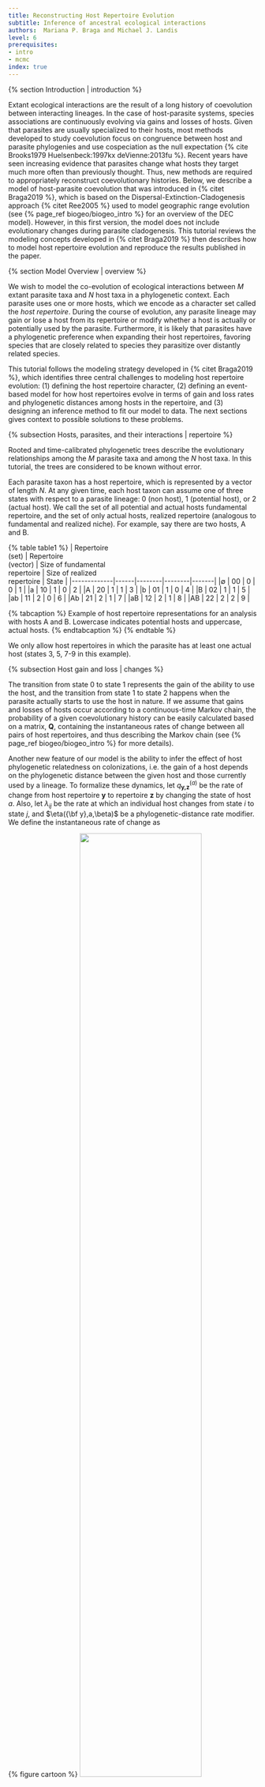```yaml
---
title: Reconstructing Host Repertoire Evolution
subtitle: Inference of ancestral ecological interactions
authors:  Mariana P. Braga and Michael J. Landis
level: 6
prerequisites:
- intro
- mcmc
index: true 
---
```


{% section Introduction | introduction %}

Extant ecological interactions are the result of a long history of coevolution between interacting lineages. In the case of host-parasite systems, species associations are continuously evolving via gains and losses of hosts. Given that parasites are usually specialized to their hosts, most methods developed to study coevolution focus on congruence between host and parasite phylogenies and use cospeciation as the null expectation {% cite Brooks1979 Huelsenbeck:1997kx deVienne:2013fu %}. Recent years have seen increasing evidence that parasites change what hosts they target much more often than previously thought. Thus, new methods are required to appropriately reconstruct coevolutionary histories. Below, we describe a model of host-parasite coevolution that was introduced in {% citet Braga2019 %}, which is based on the Dispersal-Extinction-Cladogenesis approach {% citet Ree2005 %} used to model geographic range evolution (see {% page_ref biogeo/biogeo_intro %} for an overview of the DEC model). However, in this first version, the model does not include evolutionary changes during parasite cladogenesis. This tutorial reviews the modeling concepts developed in {% citet Braga2019 %} then describes how to model host repertoire evolution and reproduce the results published in the paper.


{% section Model Overview | overview %}

We wish to model the co-evolution of ecological interactions between *M* extant parasite taxa and *N* host taxa in a phylogenetic context. Each parasite uses one or more hosts, which we encode as a character set called the *host repertoire*. During the course of evolution, any parasite lineage may gain or lose a host from its repertoire or modify whether a host is actually or potentially used by the parasite. Furthermore, it is likely that parasites have a phylogenetic preference when expanding their host repertoires, favoring species that are closely related to species they parasitize over distantly related species.

This tutorial follows the modeling strategy developed in {% citet Braga2019 %}, which identifies three central challenges to modeling host repertoire evolution: (1) defining the host repertoire character, (2) defining an event-based model for how host repertoires evolve in terms of gain and loss rates and phylogenetic distances among hosts in the repertoire, and (3) designing an inference method to fit our model to data. The next sections gives context to possible solutions to these problems.


{% subsection Hosts, parasites, and their interactions | repertoire %}

Rooted and time-calibrated phylogenetic trees describe the evolutionary relationships among the *M* parasite taxa and among the *N* host taxa. In this tutorial, the trees are considered to be known without error.

Each parasite taxon has a host repertoire, which is represented by a vector of length *N*. At any given time, each host taxon can assume one of three states with respect to a parasite lineage: 0 (non host), 1 (potential host), or 2 (actual host).  We call the set of all potential and actual hosts fundamental repertoire, and the set of only actual hosts, realized repertoire (analogous to fundamental and realized niche). For example, say there are two hosts, A and B. 


{% table table1 %}
  |  Repertoire<br>(set) | Repertoire<br>(vector) | Size of fundamental<br>repertoire | Size of realized<br>repertoire | State |
  |-------------|------|--------|--------|-------|
  |$\emptyset$  |  00  |    0   |   0    |   1   |
  |a            |  10  |    1   |   0    |   2   |
  |A            |  20  |    1   |   1    |   3   |
  |b            |  01  |    1   |   0    |   4   |
  |B            |  02  |    1   |   1    |   5   |
  |ab           |  11  |    2   |   0    |   6   |
  |Ab           |  21  |    2   |   1    |   7   |
  |aB           |  12  |    2   |   1    |   8   |
  |AB           |  22  |    2   |   2    |   9   |

{% tabcaption %}
  Example of host repertoire representations for an analysis with hosts A and B. Lowercase indicates potential hosts and uppercase, actual hosts. 
{% endtabcaption %}
{% endtable %}

We only allow host repertoires in which the parasite has at least one actual host (states 3, 5, 7-9 in this example).

{% subsection Host gain and loss | changes %}

The transition from state 0 to state 1 represents the gain of the ability to use the host, and the transition from state 1 to state 2 happens when the parasite actually starts to use the host in nature. If we assume that gains and losses of hosts occur according to a continuous-time Markov chain, the probability of a given coevolutionary history can be easily calculated based on a matrix, **Q**, containing the instantaneous rates of change between all pairs of host repertoires, and thus describing the Markov chain (see {% page_ref biogeo/biogeo_intro %} for more details).

Another new feature of our model is the ability to infer the effect of host phylogenetic relatedness on colonizations, i.e. the gain of a host depends on the phylogenetic distance between the given host and those currently used by a lineage. To formalize these dynamics, let *q*<sub>**y,z**</sub><sup>($a$)</sup> be the rate of change from host repertoire **y** to repertoire **z** by changing the state of host *a*. Also, let $\lambda_{ij}$ be the rate at which an individual host changes from state $i$ to state $j$, and $\eta({\bf y},a,\beta)$ be a phylogenetic-distance rate modifier. We define the instantaneous rate of change as

{% figure cartoon %}
<img src="figures/Qmatrix.png" width="70%">
{% endfigure %}

and the phylogenetic-distance rate modifier function as

$$\begin{aligned}
    \eta({\bf y},a,\beta) = e^{-\beta d/\overline{d}},    
\end{aligned}$$

where $\beta$ controls the effect of $d$, the average pairwise phylogenetic distance between the new host, $a$, and the hosts currently occupied in **y**; and $\overline{d}$ is the average phylogenetic distance between all pairs of hosts. Pairwise phylogenetic distance is defined as the sum of branch lengths separating two leaf nodes.

{% figure cartoon %}
<img src="figures/hr_evolution.png" width="60%">
{% figcaption %}
Cartoon of the model of host repertoire evolution within a parasite lineage. Parasites can have potential (lowercase) or actual (uppercase) interactions with host lineages A, B, and C, whose phylogeny is known (*left*). For example, the parasite begins with the host repertoire bC, which corresponds to the vector 012 (see `Table 1`). Time proceeds from left to right. Only anagenetic events are modeled, *i.e.* repertoires are identically inherited during cladogenesis. In this example, a repertoire of three hosts changes along a branch of the parasite tree. Gain rates are multiplied by the phylogenetic-distance rate modifier function, $\eta$, using the host phylogeny.
{% endfigcaption %}
{% endfigure %}

Let's calculate the instantaneous rate for the second gain event in **Figure 1** for two different values of $\beta$. Say $\mu = 0.5$, $\lambda_{12} = 0.2$, $d_{\bf AC}=10$ and $\overline{d}=8$. In this case, 

$$\begin{aligned}
  q_{\bf aC,AC} = q_{102,202} = 0.5 \times 0.2 \times e^{-1.25\beta}
\end{aligned}$$

If $\beta = 0$,  $q_{102,202} = 0.5 \times 0.2 \times 1 = 0.1$. 

Whereas if $\beta = 1$,  $q_{102,202} = 0.5 \times 0.2 \times 0.29 = 0.029$. 

What about the rate of gain of **b**? Calculate $q_{002,012}$ for $\beta = 0$ and $\beta =1$, given that $d_{\bf BC}=4$ and $\lambda_{01} = 0.1$.



{% section Dataset - Butterfly-plant interactions %}

In this tutorial, we will go through the inference of host repertoire evolution in Nymphalini butterflies conducted in {% citet Braga2019 %}. The data set includes 34 butterflies species and plants from 25 angiosperm families. For each butterfly species, host plants used in nature were coded as *actual hosts*, plants that are not used in nature, but there's evidence that the larvae can feed on were coded as *potential hosts*, and those plants that the larvae do not eat were coded as *non hosts*. 

{% figure nymphalini %}
<img src="figures/extant_net_phylos.png" width="50%">
{% figcaption %}
Interactions between Nymphalini butterflies (rows) and their Angiosperm host plants (columns). Black squares represent actual interactions and grey squares, potential interactions.
{% endfigcaption %}
{% endfigure %}


> ## Download data
> We have provided data and script files for this tutorial (see top of the page)
> 
> Once you have downloaded the zip file by clicking on the arrow above,
> unzip that and navigate inside of that directory.
> This directory should be called `revbayes_host_rep`
>
> Once inside, you should see two directories: `data` and `scripts`
>
> Once you have all of the files, open RevBayes and ensure that your working directory 
> is the top directory above the `data` folder (e.g., `revbayes_host_rep`).
{:.info}

In this tutorial we are going to perform the analysis with two different host trees: the time-calibrated tree (`angio_25tips_time.phy`), and a tree where all branch lengths were set to 1 (`angio_25tips_bl1.phy`). This is because we wanted to test if cladogenetic distances and anagenetic distances between host families have different effects on host colonization. Note that the columns in the nexus file containing the interaction data are ordered by the 

{% section Analysis - Butterfly-plant interactions %}

Now, let's begin.

First, create file management variables for input
{% snippet scripts/run_nymphalini.Rev %}
    phy_host_fn = "data/angio_25tips_time.phy"
    phy_parasite_fn = "data/Nymphalini.phy"
    dat_parasite_fn = "data/interaction_matrix.nex"
{% endsnippet %}
then read in our character data
{% snippet scripts/run_nymphalini.Rev %}
    dat_parasite <- readDiscreteCharacterData(dat_parasite_fn)
{% endsnippet %}
For this tutorial we'll assume we know the host and parasite phylogenies without error. Note that our host repertoire inference method uses a root branch length to estimate the stationary probabilities at the root node. Our parasite tree file (`Nymphalini.phy`) is modified to have a branch length assigned to the root node. If you provide a tree without a root branch length, the software will consider it to be the same length as the tree height. 
{% snippet scripts/run_nymphalini.Rev %}
    phy_parasite <- readTrees(phy_parasite_fn)[1]
{% endsnippet %}
Here is where you can change the host tree to `angio_25tips_bl1.phy` when you repeat the analysis
{% snippet scripts/run_nymphalini.Rev %}
    phy_host <- readTrees(phy_host_fn)[1]
{% endsnippet %}
Retrieve dataset dimensions
{% snippet scripts/run_nymphalini.Rev %}
    n_host_tips <- phy_host.ntips()
    n_host_branches <- 2 * n_host_tips - 2
    n_parasite_branches <- 2 * phy_parasite.ntips() - 2
    n_sites <- dat_parasite.nchar()
{% endsnippet %}
Add more information to the name of output files
{% snippet scripts/run_nymphalini.Rev %}
	out_str = "out.time"
	out_fn = "output/" + out_str    
{% endsnippet %}
We need to create vectors of *moves* and *monitors* to later inform how our Markov chain Monte Carlo (MCMC) analysis needs to propose and sample new model parameters and host repertoire histories. Also, we use monitors to record the information we want to use
{% snippet scripts/run_nymphalini.Rev %}
    moves = VectorMoves()
    monitors = VectorMonitors()
{% endsnippet %}
Next, we'll build the transition rate matrix for the model. In this example, the rate matrix requires four rates: two gain rates (0->1 and 1->2) and two loss rates (1->0 and 2->1). 

First, create a vector containing all transition rates and assign it a move
{% snippet scripts/run_nymphalini.Rev %}
    switch_rates_pos ~ dnDirichlet( [1,1,1,1] )
    moves.append( mvSimplex(switch_rates_pos, alpha=10, weight=2, tune=false) )
{% endsnippet %}
We'll now create a set of deterministic nodes to help us map our simplex of transition rates onto specific host gain and loss events
{% snippet scripts/run_nymphalini.Rev %}
    switch_rate_0_to_1 := switch_rates_pos[1]
    switch_rate_0_to_2 := 0.
    switch_rate_1_to_0 := switch_rates_pos[2]
    switch_rate_1_to_2 := switch_rates_pos[3]
    switch_rate_2_to_0 := 0.
    switch_rate_2_to_1 := switch_rates_pos[4]
{% endsnippet %}
Next, we assemble our named rate variables into a vector
{% snippet scripts/run_nymphalini.Rev %}
    switch_rates := v( switch_rate_0_to_1, switch_rate_0_to_2, switch_rate_1_to_0, switch_rate_1_to_2, switch_rate_2_to_0, switch_rate_2_to_1 )
{% endsnippet %}
We then construct a rate matrix for three states (0: non-host, 1: potential host, 2: actual host) using our vector of named rates. We found that the MCMC mixes better when the Q matrix is not rescaled such that the expected number of events per unit time per character is 1 (`rescaled=false`). This might not be true for every data set and you can always change it to `rescaled=true`.

    Q_char := fnFreeK( transition_rates=switch_rates, rescaled=false )

Note that `Q_char` is a rate matrix for a single character, which would define the rates of host repertoire evolution if all hosts were gained and lost at rates independent of what other hosts were in the repertoire.
To let host gain and loss rates be modified by other hosts in the repertoire, we must define how host usage evolves interdependently using a rate modifier function.
In this analysis, we wish to model how the average phylogenetic distance between a new possible host and currently parasitized hosts might increase or decrease the rate of that host gain event.

To this end, we now create the phylogenetic distance rate modifier function (effect of host phylogeny on gain rate). First, we define a parameter (`beta`) that defines how influential phylogenetic distances should be on host repertoire evolution. The `beta` parameter is a vector with two values: the first for the gain 0->1 and the second for 1->2. In this tutorial, we assume they are equal

    beta[1] ~ dnExp(1)
    beta[2] := beta[1]

Because the value of `beta[2]` is determined to be equal to `beta[1]`, we only need to create a single move to update `beta[1]`

    moves.append( mvScale( beta[1], weight=1 ) )

Next, we pass our `beta` parameter into a special function called `fnHostSwitchRateModifier` that rescales the host gain rate accordingly

    rate_modifiers[1] := fnHostSwitchRateModifier(tree=phy_host, gainScale=beta)

Now we can build the rate matrix for all characters (= number of hosts) based on the gain and loss rates and the phylogenetic distance rate modifier  

    Q_host := fnRateGeneratorSequence(Q=Q_char,
                                      numChars=n_host_tips,
                                      rateModifiers=rate_modifiers)
    
We then rescale all rates in $\lambda$ with $\mu$. We refer to $\mu$ as the maximum rate (or rate, for short) of host repertoire evolution, since $0 \leq \mu \lambda_{ij} \leq \mu$.

    mu ~ dnExp(10)
    moves.append( mvScale(mu, weight=2) )

Next, set uniform subroot state priors over the states (0,1,2). The subroot is the start of the branch leading to the root node.

    rf_host <- simplex(1,1,1)



We have fully specified all of the parameters of our phylogenetic model. Our model components are then encapsulated in a distribution called the *phylogenetic continuous-time Markov chain for data-augmented character sequences*, and we use the `dnPhyloCTMCDASequence` constructor function to create this node. This distribution is similar to dnPhyloCTMC except specialized to use data-augmented histories under the non-iid model to integrate over coevolutionary histories. For more details on how this distribution computes the probability of a specific coevolutionary history, see {% citet Braga2019 %}.

    m_host ~ dnPhyloCTMCDASequence(tree=phy_parasite,
                                   Q=Q_host,
                                   branchRates=mu,
                                   rootFrequencies=rf_host,
                                   nSites=n_host_tips,
                                   type="Standard")

Once the `PhyloCTMCDASequence` variable has been created, we can attach our observed host repertoires (interaction matrix) to the tip nodes in the parasite tree
   
    m_host.clamp(dat_parasite)


    
Let's add the remaining moves to update the character histories. These moves share several arguments to configure how they update histories. `ctmc` and `qmap_seq` indicate which model variables are relevant to the move. The `lambda` argument assigns the probability of proposing a new history for any individual character, e.g. if `lambda=0.2`and `n_host_tips` equals 25, then we would expect the move to propose 5 new host interaction histories per update. The `graph` argument specifies whether the move performs on a single branch (`graph="branch"`) or on a single node and its three incident branches (`graph="node"`). The `proposal` argument controls which MCMC proposal algorithm we use to sample and propose new branch histories; in our case, we use the rejection sampling algorithm of {% citet Nielsen2002 %} (`proposal="rejection"`). Finally, the `weight` argument controls the relative number of times that move is sampled per MCMC iteration. 
First we create a move to update character histories along a random branch
    
    moves.append( mvCharacterHistory(ctmc=m_host,
                                     qmap_seq=Q_host,
                                     lambda=0.2,
                                     graph="branch",
                                     proposal="rejection",
                                     weight=n_parasite_branches*2) )
 
Then, we create a move to update the character histories for a random node and the three incident branches 
 
    moves.append( mvCharacterHistory(ctmc=m_host,
                                     qmap_seq=Q_host,
                                     lambda=0.2,
                                     graph="node",
                                     proposal="rejection",
                                     weight=n_parasite_branches) )

    
    
Before we can start the analysis, we need to define the number of generations and the sampling frequency of the MCMC
   
    n_gen = 1e6
    sample_freq = 50
    
We also need to set up a vector of *monitors* to record the states of our Markov chain. All the monitor functions start with `mn`. First, we will initialize the screen monitor that will report the states of specified variables to the screen. This monitor mostly helps us see the progress of the MCMC run.

    monitors.append( mnScreen(mu, beta, printgen=sample_freq) )


Then we create a new monitor variable that will output the states for all model parameters when passed into a MCMC function.

    monitors.append( mnModel(printgen=sample_freq, filename=out_fn + ".log") )


The `mnFile` monitor will record the states for only the parameters passed in as arguments. We use this monitor to output the parasite tree, even though the parasite tree value remains constant. This is useful for mapping the indices of internal nodes onto the tree. These indices will also be used in the next monitor, which outputs all sampled coevolutionary histories  

    monitors.append( mnFile( phy_parasite, filename=out_fn + ".tre", printgen=sample_freq) )
    monitors.append( mnCharacterHistorySummary( filename=out_fn + ".history.txt",
                                                ctmc=m_host,
                                                tree=phy_parasite,
                                                printgen=sample_freq ) )
    
    
Finally, we wrap the entire model in a single object. To do this, we only need to give the `model()` function a single node and it will find all of the other nodes in the model
    
    model = model(m_host)
 

Create MCMC object from the model, moves, and monitors variables.  
    
    ch = mcmc(model, monitors, moves)
    
Then run the MCMC analysis, which will sample parameter values and character histories in proportion to their posterior probability

    ch.run(n_gen)
    

Now you can repeat the analysis using the host tree `angio_25tips_bl1.phy`. Remember to change the output file name!


{% section Results | results %}

You can use the output files `out.time.log` and `out.bl1.log` to plot the posterior distributions for the four transition rates, the overall clock, and the phylogenetic distance rate modifier. We can examine the log files in the program [**Tracer**](http://beast.community/tracer). Once you open this program, you can open the log files using the "File > Import Tracer File" option, navigate to the directory in which you ran the analysis and select the relevant log file. Or you can simply drag and drop the files into "Trace Files" (the empty white box on the upper left of the program).

Take a look at the output obtained for the analysis with the time-calibrated host tree (`out.time.log`) and with the host tree with branch lengths set to 1 (`out.bl1.log`). Let's focus on the posterior distributions of $\beta$.

{% figure ancestral-plot %}
<img src="figures/tracer.png" width="80%">
{% figcaption %}
Marginal density in Tracer. The left-hand window provides mean and ESS of the chain. The right-hand window shows the distribution of samples. 
{% endfigcaption %}
{% endfigure %}

> ## Discussion point
> As we have seen above, we estimate different values of $\beta$ when using different host trees. Which host tree has a stronger effect on host gains? What does that mean in terms of evolution of plant traits that are used by the butterflies?
{:.info}


Now let's move on to ancestral state reconstruction. To get the ancestral states, use the R script [ancestral_states.R](scripts/ancestral_states.R). This script produces a dataframe containing the posterior probability of potential and actual interactions between hosts and parasites (internal nodes in the parasite phylogeny). With that information, you can generate a figure like the one below.

{% figure ancestral-plot %}
<img src="figures/anc_state_nymp.png" width="60%">
{% figcaption %}
Ancestral state reconstruction of host repertoire across the Nymphalini phylogeny. Each square color represents one interaction with a given host family (only interactions with >90% posterior probability). Some parasite nodes don't display an ancestral state because no host interaction was estimated with probability higher than 90%. The x-axis shows time before present in millions of years. 
{% endfigcaption %}
{% endfigure %}


{% section 2-state model | 2-state %}

In cases where we don't have information about potential hosts in our data set, the inference might not work well with the 3-state model. It is tricky to infer a state when you only have indirect evidence of it (actual hosts must have been potential hosts in the past). One option is to skip potential hosts altogether and describe a 2-state model where there are only non-hosts (coded as 0) and actual hosts (coded as 2). 

For that, we need to change the code in two places: the Q matrix 

    switch_rates_pos ~ dnDirichlet( [1,1] )

    switch_rate_0_to_1 := 1e-6               # MCMC gets stuck on first gen if rates = 0.
    switch_rate_0_to_2 := switch_rates_pos[1]
    switch_rate_1_to_0 := 1e-6
    switch_rate_1_to_2 := 1e-6
    switch_rate_2_to_0 := switch_rates_pos[2]
    switch_rate_2_to_1 := 1e-6

and the root state frequencies

    rf_host <- simplex(1,0,1)
    
And that's it. Everything else should be the same.

